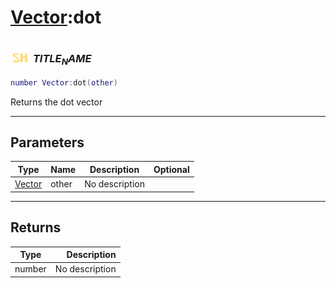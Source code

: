 # [Vector](../vector/README.md):dot

### <img src="../../.gitbook/assets/shared.png" width="32" height="32" /> $TITLE_NAME$

```lua
number Vector:dot(other)
```

Returns the dot vector<br>

-----------------
## Parameters

| Type   | Name | Description | Optional |
| ------ | ---- | ----------- | -------: |
| [Vector](../vector/README.md) | other | No description |  |

-----------------
## Returns

| Type   | Description |
| ------ | ----------: |
| number | No description |
